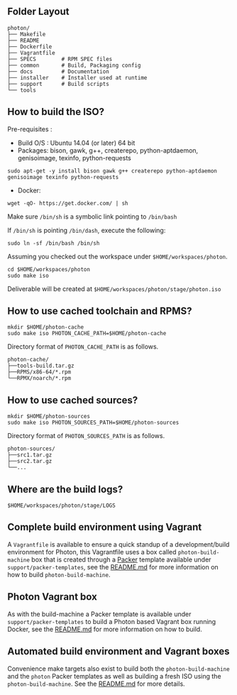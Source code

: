 ## Folder Layout
```
photon/
├── Makefile
├── README
├── Dockerfile
├── Vagrantfile
├── SPECS        # RPM SPEC files
├── common       # Build, Packaging config
├── docs         # Documentation
├── installer    # Installer used at runtime
├── support      # Build scripts
└── tools
```

## How to build the ISO?

Pre-requisites :

 * Build O/S : Ubuntu 14.04 (or later) 64 bit
 * Packages: bison, gawk, g++, createrepo, python-aptdaemon, genisoimage, texinfo, python-requests
```
sudo apt-get -y install bison gawk g++ createrepo python-aptdaemon genisoimage texinfo python-requests
```
 * Docker:
```
wget -qO- https://get.docker.com/ | sh
```

Make sure `/bin/sh` is a symbolic link pointing to `/bin/bash`

If `/bin/sh` is pointing `/bin/dash`, execute the following:
```
sudo ln -sf /bin/bash /bin/sh
```

Assuming you checked out the workspace under `$HOME/workspaces/photon`.
```
cd $HOME/workspaces/photon
sudo make iso
```
Deliverable will be created at `$HOME/workspaces/photon/stage/photon.iso`

## How to use cached toolchain and RPMS?
```
mkdir $HOME/photon-cache
sudo make iso PHOTON_CACHE_PATH=$HOME/photon-cache
```
Directory format of `PHOTON_CACHE_PATH` is as follows.
```
photon-cache/
├──tools-build.tar.gz
├──RPMS/x86-64/*.rpm
└──RPMX/noarch/*.rpm
```
## How to use cached sources?
```
mkdir $HOME/photon-sources
sudo make iso PHOTON_SOURCES_PATH=$HOME/photon-sources
```
Directory format of `PHOTON_SOURCES_PATH` is as follows.
```
photon-sources/
├──src1.tar.gz
├──src2.tar.gz
└──...
```

## Where are the build logs?
```
$HOME/workspaces/photon/stage/LOGS
```

## Complete build environment using Vagrant
A `Vagrantfile` is available to ensure a quick standup of a development/build environment for Photon, this Vagrantfile uses a box called `photon-build-machine` box that is created through a [Packer](http://packer.io) template available under `support/packer-templates`, see the [README.md](https://github.com/vmware/photon/blob/master/support/packer-templates/README.md) for more information on how to build `photon-build-machine`.

## Photon Vagrant box
As with the build-machine a Packer template is available under `support/packer-templates` to build a Photon based Vagrant box running Docker, see the [README.md](https://github.com/vmware/photon/blob/master/support/packer-templates/README.md) for more information on how to build.

## Automated build environment and Vagrant boxes
Convenience make targets also exist to build both the `photon-build-machine` and the `photon` Packer templates as well as building a fresh ISO using the `photon-build-machine`. See the [README.md](https://github.com/vmware/photon/blob/master/support/packer-templates/README.md) for more details.
